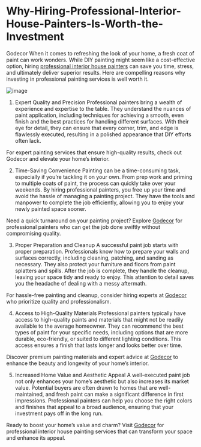 # Why-Hiring-Professional-Interior-House-Painters-Is-Worth-the-Investment
Godecor
When it comes to refreshing the look of your home, a fresh coat of paint can work wonders. While DIY painting might seem like a cost-effective option, hiring <a href="https://godecor.app/" target="_blank">professional interior house painters</a> can save you time, stress, and ultimately deliver superior results. Here are compelling reasons why investing in professional painting services is well worth it.

![image](https://nagapraveen.blogolize.com/interior-decoration-contractors-vs-diy-which-is-right-for-you-69408888)

1. Expert Quality and Precision
Professional painters bring a wealth of experience and expertise to the table. They understand the nuances of paint application, including techniques for achieving a smooth, even finish and the best practices for handling different surfaces. With their eye for detail, they can ensure that every corner, trim, and edge is flawlessly executed, resulting in a polished appearance that DIY efforts often lack.

For expert painting services that ensure high-quality results, check out Godecor and elevate your home’s interior.

2. Time-Saving Convenience
Painting can be a time-consuming task, especially if you’re tackling it on your own. From prep work and priming to multiple coats of paint, the process can quickly take over your weekends. By hiring professional painters, you free up your time and avoid the hassle of managing a painting project. They have the tools and manpower to complete the job efficiently, allowing you to enjoy your newly painted space sooner.

Need a quick turnaround on your painting project? Explore <a href="https://godecor.app/" target="_blank">Godecor</a> for professional painters who can get the job done swiftly without compromising quality.

3. Proper Preparation and Cleanup
A successful paint job starts with proper preparation. Professionals know how to prepare your walls and surfaces correctly, including cleaning, patching, and sanding as necessary. They also protect your furniture and floors from paint splatters and spills. After the job is complete, they handle the cleanup, leaving your space tidy and ready to enjoy. This attention to detail saves you the headache of dealing with a messy aftermath.

For hassle-free painting and cleanup, consider hiring experts at <a href="https://godecor.app/" target="_blank">Godecor</a> who prioritize quality and professionalism.

4. Access to High-Quality Materials
Professional painters typically have access to high-quality paints and materials that might not be readily available to the average homeowner. They can recommend the best types of paint for your specific needs, including options that are more durable, eco-friendly, or suited to different lighting conditions. This access ensures a finish that lasts longer and looks better over time.

Discover premium painting materials and expert advice at <a href="https://godecor.app/" target="_blank">Godecor</a> to enhance the beauty and longevity of your home’s interior.

5. Increased Home Value and Aesthetic Appeal
A well-executed paint job not only enhances your home’s aesthetic but also increases its market value. Potential buyers are often drawn to homes that are well-maintained, and fresh paint can make a significant difference in first impressions. Professional painters can help you choose the right colors and finishes that appeal to a broad audience, ensuring that your investment pays off in the long run.

Ready to boost your home’s value and charm? Visit <a href="https://godecor.app/" target="_blank">Godecor</a> for professional interior house painting services that can transform your space and enhance its appeal.
